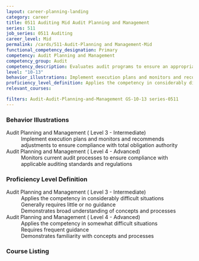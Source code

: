 ```yaml
---
layout: career-planning-landing
category: career
title: 0511 Auditing Mid Audit Planning and Management
series: 511
job_series: 0511 Auditing
career_level: Mid
permalink: /cards/511-Audit-Planning and Management-Mid
functional_competency_designation: Primary
competency: Audit Planning and Management
competency_group: Audit
competency_description: Evaluates audit programs to ensure an appropriate risk-based audit approach, monitors audit progress and reviews working papers and audit reports to ensure audits are properly documented and accomplished in accordance with Generally Accepted Government Auditing Standards (GAGAS) and Generally Accepted Auditing Standards (GAAS).
level: "10-13"
behavior_illustrations: Implement execution plans and monitors and recommends adjustments to ensure compliance with total obligation authority ? Monitors current audit processes to ensure compliance with applicable auditing standards and regulations
proficiency_level_definition: Applies the competency in considerably difficult situations ? Generally requires little or no guidance ? Demonstrates broad understanding of concepts and processes ? Applies the competency in somewhat difficult situations ? Requires frequent guidance ? Demonstrates familiarity with concepts and processes
relevant_courses: 

filters: Audit-Audit-Planning-and-Management GS-10-13 series-0511
---
```


<div class="card-content-column behavior">
  <h3>Behavior Illustrations</h3>
  <dl><dt>Audit Planning and Management ( Level 3 - Intermediate)</dt><dd>Implement execution plans and monitors and recommends adjustments to ensure compliance with total obligation authority</dd><dt>Audit Planning and Management ( Level 4 - Advanced)</dt><dd>Monitors current audit processes to ensure compliance with applicable auditing standards and regulations</dd></dl>
</div>
<div class="card-content-column prof-level">
  <h3>Proficiency Level Definition</h3>
  <dl><dt>Audit Planning and Management ( Level 3 - Intermediate)</dt><dd>Applies the competency in considerably difficult situations </dd><dd> Generally requires little or no guidance </dd><dd> Demonstrates broad understanding of concepts and processes</dd><dt>Audit Planning and Management ( Level 4 - Advanced)</dt><dd>Applies the competency in somewhat difficult situations </dd><dd> Requires frequent guidance </dd><dd> Demonstrates familiarity with concepts and processes</dd></dl>
</div>
<div class="card-content-column">
  <h3>Course Listing</h3>
  <ul>
  
  </ul>
</div>